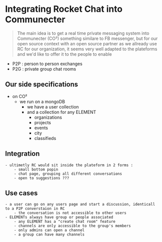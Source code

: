# Integrating Rocket Chat into Communecter  
> The main idea is to get a real time private messaging system into Communecter (CO²)
> something similare to FB messenger, but for our open source context with an open source partner
> as we allready use RC for our organization, it seems very well adapted to the plateforms
> and we'd like to offer it to the people 
> to enable 
- P2P : person to person exchanges 
- P2G : private group chat rooms

## Our side specifications
  - on CO² 
  	- we run on a mongoDB
  		- we have a user collection 
  		- and a collection for any ELEMENT
  			- organizations 
  			- projects 
			- events
			- city 
			- classifieds
## Integration			
  	- ultimetly RC would sit inside the plateform in 2 forms : 
  		- small bottom popin 
  		- chat page, grouping all different conversations
  		- open to suggestions ???

## Use cases
  	- a user can go on any users page and start a discussion, identicall to a P2P converstaion in RC 
  		- the conversation is not accessible to other users
  	- ELEMENTs always have group or people associated 
  		- any ELEMENT has a "create chat room" feature 
  		- channels are only accessible to the group's members
  		- only admins can open a channel 
  		- a group can have many channels 

